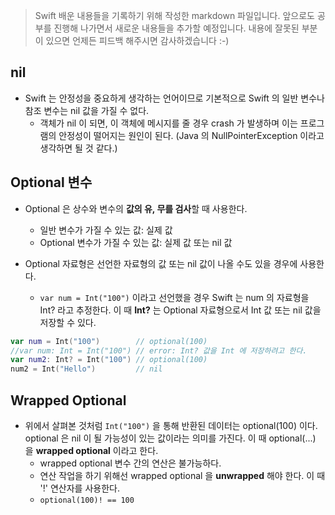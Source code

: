 > Swift 배운 내용들을 기록하기 위해 작성한 markdown 파일입니다. 앞으로도 공부를 진행해 나가면서 새로운 내용들을 추가할 예정입니다. 내용에 잘못된 부분이 있으면 언제든 피드백 해주시면 감사하겠습니다 :-)

## nil

* Swift 는 안정성을 중요하게 생각하는 언어이므로 기본적으로 Swift 의 일반 변수나 참조 변수는 nil 값을 가질 수 없다.
    - 객체가 nil 이 되면, 이 객체에 메시지를 줄 경우 crash 가 발생하며 이는 프로그램의 안정성이 떨어지는 원인이 된다. (Java 의 NullPointerException 이라고 생각하면 될 것 같다.)
    
## Optional 변수

* Optional 은 상수와 변수의 **값의 유, 무를 검사**할 때 사용한다.
    - 일반 변수가 가질 수 있는 값: 실제 값
    - Optional 변수가 가질 수 있는 값: 실제 값 또는 nil 값
    
* Optional 자료형은 선언한 자료형의 값 또는 nil 값이 나올 수도 있을 경우에 사용한다.
    - `var num = Int("100")` 이라고 선언했을 경우 Swift 는 num 의 자료형을 Int? 라고 추정한다. 이 때 **Int?** 는 Optional 자료형으로서 Int 값 또는 nil 값을 저장할 수 있다.

```swift
var num = Int("100")        // optional(100)
//var num: Int = Int("100") // error: Int? 값을 Int 에 저장하려고 한다.
var num2: Int? = Int("100") // optional(100)
num2 = Int("Hello")         // nil
```

## Wrapped Optional

* 위에서 살펴본 것처럼 `Int("100")` 을 통해 반환된 데이터는 optional(100) 이다. optional 은 nil 이 될 가능성이 있는 값이라는 의미를 가진다. 이 때 optional(...) 을 **wrapped optional** 이라고 한다.
    - wrapped optional 변수 간의 연산은 불가능하다.
    - 연산 작업을 하기 위해선 wrapped optional 을 **unwrapped** 해야 한다. 이 때 '!' 연산자를 사용한다.
    - `optional(100)! == 100`
    